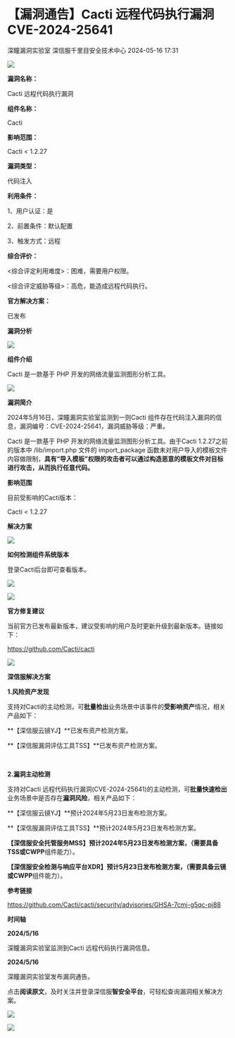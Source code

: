 #  【漏洞通告】Cacti 远程代码执行漏洞CVE-2024-25641   
深瞳漏洞实验室  深信服千里目安全技术中心   2024-05-16 17:31  
  
![](https://mmbiz.qpic.cn/mmbiz_gif/w8NHw6tcQ5yePfgUmib8m38UswuIsMhycrHgvzjxHhowSTsicPwP307svWzWq7CDicucGnRt4RafAibQiaxCqiazWSFA/640?wx_fmt=gif&from=appmsg "")  
  
**漏洞名称：**  
  
Cacti 远程代码执行漏洞  
  
**组件名称：**  
  
Cacti  
  
**影响范围：**  
  
Cacti < 1.2.27  
  
**漏洞类型：**  
  
代码注入  
  
**利用条件：**  
  
1、用户认证：是  
  
2、前置条件：默认配置  
  
3、触发方式：远程  
  
**综合评价：**  
  
<综合评定利用难度>：困难，需要用户权限。  
  
<综合评定威胁等级>：高危，能造成远程代码执行。  
  
**官方解决方案：**  
  
已发布  
  
  
  
  
**漏洞分析**  
  
![](https://mmbiz.qpic.cn/mmbiz_gif/w8NHw6tcQ5yePfgUmib8m38UswuIsMhyc8qGssZMMVicsDiaxSPibSOjyrZ6kHuibESv6MprXcPiceJ4GAqF6X11cpsQ/640?wx_fmt=gif&from=appmsg "")  
  
**组件介绍**  
  
Cacti 是一款基于 PHP 开发的网络流量监测图形分析工具。  
  
![](https://mmbiz.qpic.cn/mmbiz_gif/w8NHw6tcQ5yePfgUmib8m38UswuIsMhyc8qGssZMMVicsDiaxSPibSOjyrZ6kHuibESv6MprXcPiceJ4GAqF6X11cpsQ/640?wx_fmt=gif&from=appmsg "")  
  
**漏洞简介**  
  
  
2024年5月16日，深瞳漏洞实验室监测到一则Cacti 组件存在代码注入漏洞的信息，漏洞编号：CVE-2024-25641，漏洞威胁等级：严重。  
  
Cacti 是一款基于 PHP 开发的网络流量监测图形分析工具。由于Cacti 1.2.27之前的版本中 /lib/import.php 文件的 import_package 函数未对用户导入的模板文件内容做限制，**具有“导入模板”权限的攻击者可以通过构造恶意的模板文件对目标进行攻击，从而执行任意代码。**  
  
  
**影响范围**  
  
目前受影响的Cacti版本：  
  
Cacti < 1.2.27  
  
  
**解决方案**  
  
![](https://mmbiz.qpic.cn/mmbiz_gif/w8NHw6tcQ5yePfgUmib8m38UswuIsMhyc8qGssZMMVicsDiaxSPibSOjyrZ6kHuibESv6MprXcPiceJ4GAqF6X11cpsQ/640?wx_fmt=gif&from=appmsg "")  
  
**如何检测组件系统版本**  
  
  
登录Cacti后台即可查看版本。  
  
![](https://mmbiz.qpic.cn/mmbiz_png/w8NHw6tcQ5yePfgUmib8m38UswuIsMhyce5pfWeShOGuSM7jdV4dVFibCk8w7TVT0d5cSRRS47T1eefC8zQwwfSw/640?wx_fmt=png&from=appmsg "")  
  
  
![](https://mmbiz.qpic.cn/mmbiz_gif/w8NHw6tcQ5yePfgUmib8m38UswuIsMhyc8qGssZMMVicsDiaxSPibSOjyrZ6kHuibESv6MprXcPiceJ4GAqF6X11cpsQ/640?wx_fmt=gif&from=appmsg "")  
  
**官方修复建议**  
  
  
当前官方已发布最新版本，建议受影响的用户及时更新升级到最新版本。链接如下：  
  
https://github.com/Cacti/cacti  
  
![](https://mmbiz.qpic.cn/mmbiz_gif/w8NHw6tcQ5yePfgUmib8m38UswuIsMhyc8qGssZMMVicsDiaxSPibSOjyrZ6kHuibESv6MprXcPiceJ4GAqF6X11cpsQ/640?wx_fmt=gif&from=appmsg "")  
  
**深信服解决方案**  
  
  
**1.风险资产发现**  
  
支持对Cacti的主动检测，可**批量检出**业务场景中该事件的**受影响资产**情况，相关产品如下：  
  
**【深信服云镜YJ】**已发布资产检测方案。  
  
**【深信服漏洞评估工具TSS】**已发布资产检测方案。  
  
   
  
**2.漏洞主动检测**  
  
支持对Cacti 远程代码执行漏洞(CVE-2024-25641)的主动检测，可**批量快速检出**业务场景中是否存在**漏洞风险**，相关产品如下：  
  
**【深信服云镜YJ】**预计2024年5月23日发布检测方案。  
  
**【深信服漏洞评估工具TSS】**预计2024年5月23日发布检测方案。  
  
**【深信服安全托管服务MSS】**预计2024年5月23日发布检测方案，（需要具备**TSS或CWPP**组件能力）。  
  
**【深信服安全检测与响应平台XDR】**预计5月23日发布检测方案，（需要具备**云镜或CWPP**组件能力）。  
  
  
  
**参考链接**  
  
  
https://github.com/Cacti/cacti/security/advisories/GHSA-7cmj-g5qc-pj88  
  
  
  
**时间轴**  
  
  
  
**2024/5/16**  
  
深瞳漏洞实验室监测到Cacti 远程代码执行漏洞信息。  
  
  
**2024/5/16**  
  
深瞳漏洞实验室发布漏洞通告。  
  
  
点击**阅读原文**，及时关注并登录深信服**智安全平台**，可轻松查询漏洞相关解决方案。  
  
![](https://mmbiz.qpic.cn/mmbiz_png/w8NHw6tcQ5yePfgUmib8m38UswuIsMhycEIKuxavibwstibG1GOpFwtNdOlZa2dzK4dyibjVUaUDe0ufs6QjWice8oQ/640?wx_fmt=png&from=appmsg "")  
  
  
![](https://mmbiz.qpic.cn/mmbiz_jpg/w8NHw6tcQ5yePfgUmib8m38UswuIsMhyc53e96MkTEHyefQQYILUcAs05Ir12D13nkcGBNW7hoyolm56ciaezYZw/640?wx_fmt=jpeg&from=appmsg "")  
  
  
